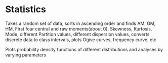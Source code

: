 # Statistics
Takes a random set of data, sorts in ascending order and finds AM, GM, HM, First four central and raw moments(about 0), Skewness, Kurtosis, Mode, different Partition values, different dispersion values, converts discrete data to class intervals, plots Ogive curves, frequency curve, etc

Plots probability density functions of different distributions and analyses by varying parameters
